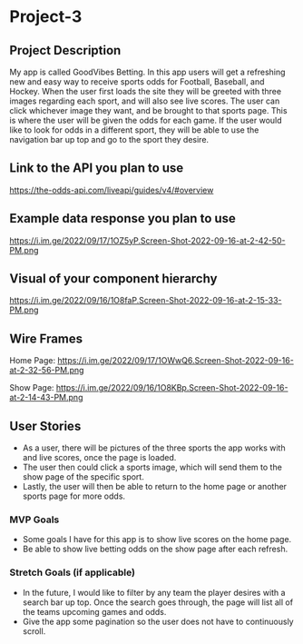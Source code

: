 # Project-3

## Project Description 
My app is called GoodVibes Betting. In this app users will get a refreshing new and easy way to receive sports odds for Football, Baseball, and Hockey. When the user first loads the site they will be greeted with three images regarding each sport, and will also see live scores. The user can click whichever image they want, and be brought to that sports page. This is where the user will be given the odds for each game. If the user would like to look for odds in a different sport, they will be able to use the navigation bar up top and go to the sport they desire. 

## Link to the API you plan to use
https://the-odds-api.com/liveapi/guides/v4/#overview

## Example data response you plan to use
https://i.im.ge/2022/09/17/1OZ5yP.Screen-Shot-2022-09-16-at-2-42-50-PM.png

## Visual of your component hierarchy
https://i.im.ge/2022/09/16/1O8faP.Screen-Shot-2022-09-16-at-2-15-33-PM.png

## Wire Frames
Home Page: 
https://i.im.ge/2022/09/17/1OWwQ6.Screen-Shot-2022-09-16-at-2-32-56-PM.png

Show Page: 
https://i.im.ge/2022/09/16/1O8KBp.Screen-Shot-2022-09-16-at-2-14-43-PM.png

## User Stories
- As a user, there will be pictures of the three sports the app works with and live scores, once the page is loaded. 
- The user then could click a sports image, which will send them to the show page of the specific sport.
- Lastly, the user will then be able to return to the home page or another sports page for more odds.

### MVP Goals
- Some goals I have for this app is to show live scores on the home page.
- Be able to show live betting odds on the show page after each refresh.

### Stretch Goals (if applicable)
- In the future, I would like to filter by any team the player desires with a search bar up top. Once the search goes through, the page will list all of the teams upcoming games and odds.
- Give the app some pagination so the user does not have to continuously scroll.



